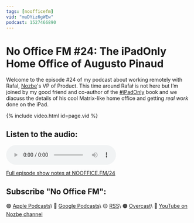 ```yaml
---
tags: [noofficefm]
vid: "muDYiz6gWEw"
podcast: 1527466890
---
```


# No Office FM #24: The iPadOnly Home Office of Augusto Pinaud

Welcome to the episode #24 of my podcast about working remotely with Rafal, [Nozbe][n]'s VP of Product. This time around Rafał is not here but I’m joined by my good friend and co-author of the [#iPadOnly](https://iPadOnly.com) book and we diacuss the details of his cool Matrix-like home office and getting *real work* done on the iPad.

{% include video.html id=page.vid %}

<!--More-->

## Listen to the audio:

<audio controls>
<source src="https://media.transistor.fm/ca7b182f/725b7228.mp3" type="audio/mpeg">
</audio>



[Full episode show notes at NOOFFICE.FM/24](https://nooffice.fm/24)

## Subscribe "No Office FM":

🟣 [Apple Podcasts](https://podcasts.apple.com/podcast/no-office/id1527466890)\\
🔵 [Google Podcasts](https://podcasts.google.com/feed/aHR0cHM6Ly9mZWVkcy50cmFuc2lzdG9yLmZtL25vb2ZmaWNl)\\
🟡 [RSS](https://nozbe.com/nooffice.rss)\\
🟠 [Overcast](https://overcast.fm/itunes1527466890/no-office)\\
🔴 [YouTube on Nozbe channel](https://youtube.com/NozbeCom)

<!--podcast: 1527466890-->

[n]: https://michael.gratis/nozbe
[np]: https://michael.gratis/nozbepersonal